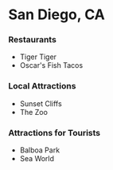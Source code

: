 # San Diego, CA

### Restaurants
- Tiger Tiger
- Oscar's Fish Tacos

### Local Attractions
- Sunset Cliffs
- The Zoo

### Attractions for Tourists
- Balboa Park
- Sea World
